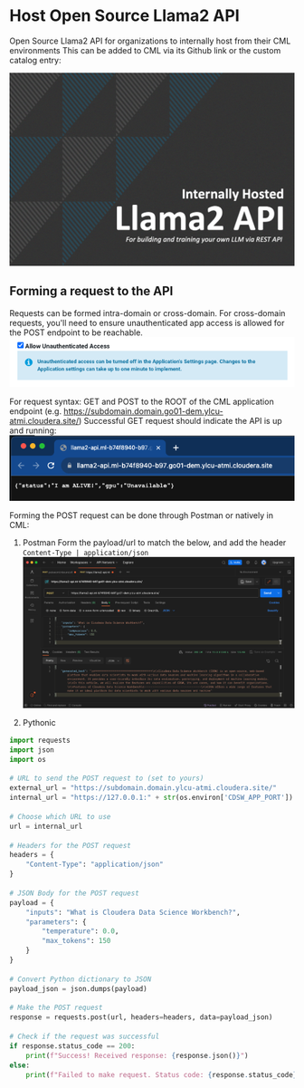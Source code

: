 # Host Open Source Llama2 API
Open Source Llama2 API for organizations to internally host from their CML environments
This can be added to CML via its Github link or the custom catalog entry: 

![](/assets/catalog-entry.png)

## Forming a request to the API
Requests can be formed intra-domain or cross-domain. For cross-domain requests, you'll need to ensure unauthenticated app access is allowed for the POST endpoint to be reachable.
![](/assets/unauthenticated-access.png)

For request syntax: 
GET and POST to the ROOT of the CML application endpoint (e.g. https://subdomain.domain.go01-dem.ylcu-atmi.cloudera.site/)
Successful GET request should indicate the API is up and running:
![](/assets/GET-endpoint.png)

Forming the POST request can be done through Postman or natively in CML:

1. Postman
Form the payload/url to match the below, and add the header `Content-Type | application/json`
![](/assets/postman-setup.png)


2. Pythonic
```python
import requests
import json
import os

# URL to send the POST request to (set to yours)
external_url = "https://subdomain.domain.ylcu-atmi.cloudera.site/"
internal_url = "https://127.0.0.1:" + str(os.environ['CDSW_APP_PORT']) + "/"

# Choose which URL to use
url = internal_url

# Headers for the POST request
headers = {
    "Content-Type": "application/json"
}

# JSON Body for the POST request
payload = {
    "inputs": "What is Cloudera Data Science Workbench?",
    "parameters": {
        "temperature": 0.0,
        "max_tokens": 150
    }
}

# Convert Python dictionary to JSON
payload_json = json.dumps(payload)

# Make the POST request
response = requests.post(url, headers=headers, data=payload_json)

# Check if the request was successful
if response.status_code == 200:
    print(f"Success! Received response: {response.json()}")
else:
    print(f"Failed to make request. Status code: {response.status_code}, Response: {response.text}")

```

